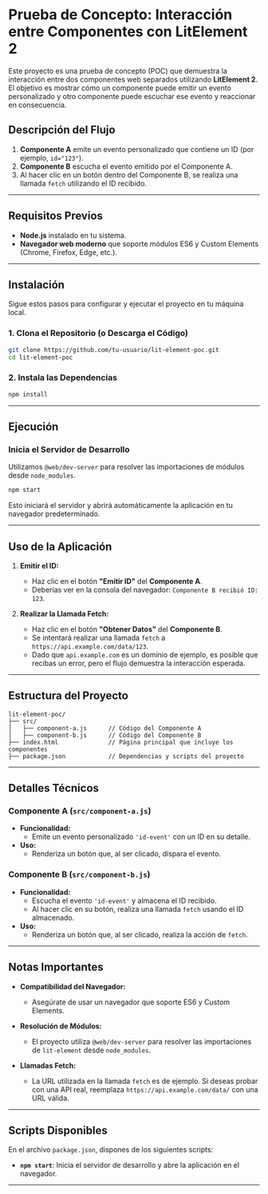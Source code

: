 # Prueba de Concepto: Interacción entre Componentes con LitElement 2

Este proyecto es una prueba de concepto (POC) que demuestra la interacción entre dos componentes web separados utilizando **LitElement 2**. El objetivo es mostrar cómo un componente puede emitir un evento personalizado y otro componente puede escuchar ese evento y reaccionar en consecuencia.

## Descripción del Flujo

1. **Componente A** emite un evento personalizado que contiene un ID (por ejemplo, `id="123"`).
2. **Componente B** escucha el evento emitido por el Componente A.
3. Al hacer clic en un botón dentro del Componente B, se realiza una llamada `fetch` utilizando el ID recibido.

---

## Requisitos Previos

- **Node.js** instalado en tu sistema.
- **Navegador web moderno** que soporte módulos ES6 y Custom Elements (Chrome, Firefox, Edge, etc.).

---

## Instalación

Sigue estos pasos para configurar y ejecutar el proyecto en tu máquina local.

### 1. Clona el Repositorio (o Descarga el Código)

```bash
git clone https://github.com/tu-usuario/lit-element-poc.git
cd lit-element-poc
```

### 2. Instala las Dependencias

```bash
npm install
```

---

## Ejecución

### Inicia el Servidor de Desarrollo

Utilizamos `@web/dev-server` para resolver las importaciones de módulos desde `node_modules`.

```bash
npm start
```

Esto iniciará el servidor y abrirá automáticamente la aplicación en tu navegador predeterminado.

---

## Uso de la Aplicación

1. **Emitir el ID:**
    - Haz clic en el botón **"Emitir ID"** del **Componente A**.
    - Deberías ver en la consola del navegador: `Componente B recibió ID: 123`.

2. **Realizar la Llamada Fetch:**
    - Haz clic en el botón **"Obtener Datos"** del **Componente B**.
    - Se intentará realizar una llamada `fetch` a `https://api.example.com/data/123`.
    - Dado que `api.example.com` es un dominio de ejemplo, es posible que recibas un error, pero el flujo demuestra la interacción esperada.

---

## Estructura del Proyecto

```
lit-element-poc/
├── src/
│   ├── component-a.js      // Código del Componente A
│   ├── component-b.js      // Código del Componente B
├── index.html              // Página principal que incluye los componentes
├── package.json            // Dependencias y scripts del proyecto
```

---

## Detalles Técnicos

### Componente A (`src/component-a.js`)

- **Funcionalidad:**
    - Emite un evento personalizado `'id-event'` con un ID en su detalle.
- **Uso:**
    - Renderiza un botón que, al ser clicado, dispara el evento.

### Componente B (`src/component-b.js`)

- **Funcionalidad:**
    - Escucha el evento `'id-event'` y almacena el ID recibido.
    - Al hacer clic en su botón, realiza una llamada `fetch` usando el ID almacenado.
- **Uso:**
    - Renderiza un botón que, al ser clicado, realiza la acción de `fetch`.

---

## Notas Importantes

- **Compatibilidad del Navegador:**
    - Asegúrate de usar un navegador que soporte ES6 y Custom Elements.

- **Resolución de Módulos:**
    - El proyecto utiliza `@web/dev-server` para resolver las importaciones de `lit-element` desde `node_modules`.

- **Llamadas Fetch:**
    - La URL utilizada en la llamada `fetch` es de ejemplo. Si deseas probar con una API real, reemplaza `https://api.example.com/data/` con una URL válida.

---

## Scripts Disponibles

En el archivo `package.json`, dispones de los siguientes scripts:

- **`npm start`**: Inicia el servidor de desarrollo y abre la aplicación en el navegador.

---
